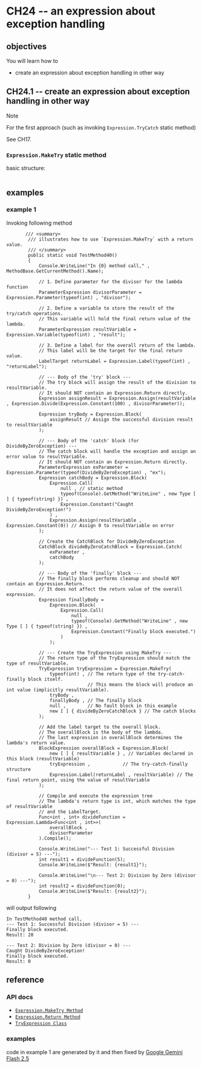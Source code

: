 # CH24 -- an expression about exception handling
## objectives
You will learn how to

+ create an expression about exception handling in other way

## CH24.1 -- create an expression about exception handling in other way
> [!NOTE]
> For the first approach (such as invoking `Expression.TryCatch` static method)
>
> See CH17.

### `Expression.MakeTry` static method

basic structure:

```

```

## examples
### example 1
Invoking following method

```
       /// <summary>
        /// illustrates how to use `Expression.MakeTry` with a return value.
        /// </summary>
        public static void TestMethod40()
        {
            Console.WriteLine("In {0} method call," , MethodBase.GetCurrentMethod().Name);

            // 1. Define parameter for the divisor for the lambda function
            ParameterExpression divisorParameter = Expression.Parameter(typeof(int) , "divisor");

            // 2. Define a variable to store the result of the try/catch operations.
            // This variable will hold the final return value of the lambda.
            ParameterExpression resultVariable = Expression.Variable(typeof(int) , "result");

            // 3. Define a label for the overall return of the lambda.
            // This label will be the target for the final return value.
            LabelTarget returnLabel = Expression.Label(typeof(int) , "returnLabel");

            // --- Body of the 'try' block ---
            // The try block will assign the result of the division to resultVariable.
            // It should NOT contain an Expression.Return directly.
            Expression assignResult = Expression.Assign(resultVariable , Expression.Divide(Expression.Constant(100) , divisorParameter));

            Expression tryBody = Expression.Block(
                assignResult // Assign the successful division result to resultVariable
            );

            // --- Body of the 'catch' block (for DivideByZeroException) ---
            // The catch block will handle the exception and assign an error value to resultVariable.
            // It should NOT contain an Expression.Return directly.
            ParameterExpression exParameter = Expression.Parameter(typeof(DivideByZeroException) , "ex");
            Expression catchBody = Expression.Block(
                Expression.Call(
                    null , // static method
                    typeof(Console).GetMethod("WriteLine" , new Type [ ] { typeof(string) }) ,
                    Expression.Constant("Caught DivideByZeroException!")
                ) ,
                Expression.Assign(resultVariable , Expression.Constant(0)) // Assign 0 to resultVariable on error
            );

            // Create the CatchBlock for DivideByZeroException
            CatchBlock divideByZeroCatchBlock = Expression.Catch(
                exParameter ,
                catchBody
            );

            // --- Body of the 'finally' block ---
            // The finally block performs cleanup and should NOT contain an Expression.Return.
            // It does not affect the return value of the overall expression.
            Expression finallyBody =
                Expression.Block(
                    Expression.Call(
                        null ,
                        typeof(Console).GetMethod("WriteLine" , new Type [ ] { typeof(string) }) ,
                        Expression.Constant("Finally block executed.")
                    )
                );

            // --- Create the TryExpression using MakeTry ---
            // The return type of the TryExpression should match the type of resultVariable.
            TryExpression tryExpression = Expression.MakeTry(
                typeof(int) , // The return type of the try-catch-finally block itself.
                              // This means the block will produce an int value (implicitly resultVariable).
                tryBody ,
                finallyBody , // The finally block
                null ,        // No fault block in this example
                new [ ] { divideByZeroCatchBlock } // The catch blocks
            );

            // Add the label target to the overall block.
            // The overallBlock is the body of the lambda.
            // The last expression in overallBlock determines the lambda's return value.
            BlockExpression overallBlock = Expression.Block(
                new [ ] { resultVariable } , // Variables declared in this block (resultVariable)
                tryExpression ,            // The try-catch-finally structure
                Expression.Label(returnLabel , resultVariable) // The final return point, using the value of resultVariable
            );

            // Compile and execute the expression tree
            // The lambda's return type is int, which matches the type of resultVariable
            // and the LabelTarget.
            Func<int , int> divideFunction = Expression.Lambda<Func<int , int>>(
                overallBlock ,
                divisorParameter
            ).Compile();

            Console.WriteLine("--- Test 1: Successful Division (divisor = 5) ---");
            int result1 = divideFunction(5);
            Console.WriteLine($"Result: {result1}");

            Console.WriteLine("\n--- Test 2: Division by Zero (divisor = 0) ---");
            int result2 = divideFunction(0);
            Console.WriteLine($"Result: {result2}");
        }
```

will output following

```
In TestMethod40 method call,
--- Test 1: Successful Division (divisor = 5) ---
Finally block executed.
Result: 20

--- Test 2: Division by Zero (divisor = 0) ---
Caught DivideByZeroException!
Finally block executed.
Result: 0
```

## reference
### API docs
+ [`Expression.MakeTry Method`](https://learn.microsoft.com/en-us/dotnet/api/system.linq.expressions.expression.maketry?view=net-8.0)
+ [`Expression.Return Method`](https://learn.microsoft.com/en-us/dotnet/api/system.linq.expressions.expression.return?view=net-8.0)
+ [`TryExpression Class`](https://learn.microsoft.com/en-us/dotnet/api/system.linq.expressions.tryexpression?view=net-8.0)

### examples
code in example 1 are generated by it and then fixed by [Google Gemini Flash 2.5](https://g.co/gemini/share/42e61b0790d3)